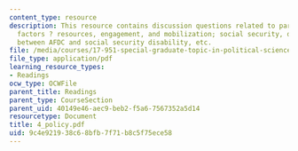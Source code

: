 ```yaml
---
content_type: resource
description: This resource contains discussion questions related to participatory
  factors ? resources, engagement, and mobilization; social security, differences
  between AFDC and social security disability, etc.
file: /media/courses/17-951-special-graduate-topic-in-political-science-political-behavior-fall-2005/9c4e921938c68bfb7f71b8c5f75ece58_4_policy.pdf
file_type: application/pdf
learning_resource_types:
- Readings
ocw_type: OCWFile
parent_title: Readings
parent_type: CourseSection
parent_uid: 40149e46-aec9-beb2-f5a6-7567352a5d14
resourcetype: Document
title: 4_policy.pdf
uid: 9c4e9219-38c6-8bfb-7f71-b8c5f75ece58
---
```


